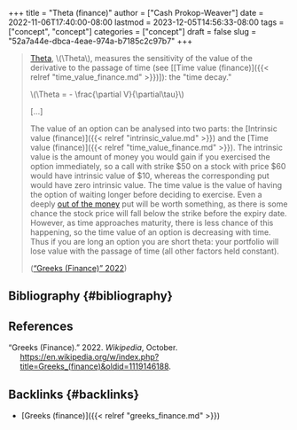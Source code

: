 +++
title = "Theta (finance)"
author = ["Cash Prokop-Weaver"]
date = 2022-11-06T17:40:00-08:00
lastmod = 2023-12-05T14:56:33-08:00
tags = ["concept", "concept"]
categories = ["concept"]
draft = false
slug = "52a7a44e-dbca-4eae-974a-b7185c2c97b7"
+++

> [Theta](https://en.wikipedia.org/wiki/Theta_(letter)), \\(\Theta\\), measures the sensitivity of the value of the derivative to the passage of time (see [[Time value (finance)]({{< relref "time_value_finance.md" >}})]): the "time decay."
>
> \\(\Theta = - \frac{\partial V}{\partial\tau}\\)
>
> [...]
>
> The value of an option can be analysed into two parts: the [Intrinsic value (finance)]({{< relref "intrinsic_value.md" >}}) and the [Time value (finance)]({{< relref "time_value_finance.md" >}}). The intrinsic value is the amount of money you would gain if you exercised the option immediately, so a call with strike $50 on a stock with price $60 would have intrinsic value of $10, whereas the corresponding put would have zero intrinsic value. The time value is the value of having the option of waiting longer before deciding to exercise. Even a deeply [out of the money](https://en.wikipedia.org/wiki/Out_of_the_money) put will be worth something, as there is some chance the stock price will fall below the strike before the expiry date. However, as time approaches maturity, there is less chance of this happening, so the time value of an option is decreasing with time. Thus if you are long an option you are short theta: your portfolio will lose value with the passage of time (all other factors held constant).
>
> (<a href="#citeproc_bib_item_1">“Greeks (Finance)” 2022</a>)


## Bibliography {#bibliography}

## References

<style>.csl-entry{text-indent: -1.5em; margin-left: 1.5em;}</style><div class="csl-bib-body">
  <div class="csl-entry"><a id="citeproc_bib_item_1"></a>“Greeks (Finance).” 2022. <i>Wikipedia</i>, October. <a href="https://en.wikipedia.org/w/index.php?title=Greeks_(finance)&oldid=1119146188">https://en.wikipedia.org/w/index.php?title=Greeks_(finance)&#38;oldid=1119146188</a>.</div>
</div>


## Backlinks {#backlinks}

-   [Greeks (finance)]({{< relref "greeks_finance.md" >}})
